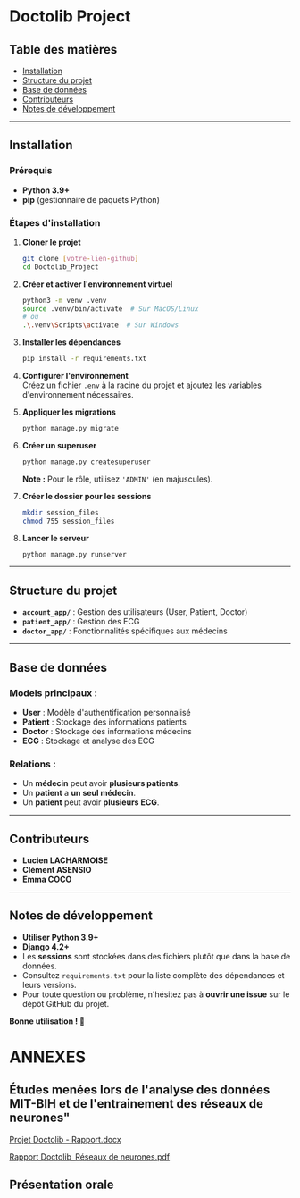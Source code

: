 # Doctolib Project

## Table des matières
- [Installation](#installation)
- [Structure du projet](#structure-du-projet)
- [Base de données](#base-de-données)
- [Contributeurs](#contributeurs)
- [Notes de développement](#notes-de-développement)

---

## Installation

### Prérequis
- **Python 3.9+**
- **pip** (gestionnaire de paquets Python)

### Étapes d'installation

1. **Cloner le projet**
   ```bash
   git clone [votre-lien-github]
   cd Doctolib_Project
   ```

2. **Créer et activer l'environnement virtuel**
   ```bash
   python3 -m venv .venv
   source .venv/bin/activate  # Sur MacOS/Linux
   # ou
   .\.venv\Scripts\activate  # Sur Windows
   ```

3. **Installer les dépendances**
   ```bash
   pip install -r requirements.txt
   ```

4. **Configurer l'environnement**  
   Créez un fichier `.env` à la racine du projet et ajoutez les variables d'environnement nécessaires.

5. **Appliquer les migrations**
   ```bash
   python manage.py migrate
   ```

6. **Créer un superuser**
   ```bash
   python manage.py createsuperuser
   ```
   **Note :** Pour le rôle, utilisez `'ADMIN'` (en majuscules).

7. **Créer le dossier pour les sessions**
   ```bash
   mkdir session_files
   chmod 755 session_files
   ```

8. **Lancer le serveur**
   ```bash
   python manage.py runserver
   ```

---

## Structure du projet

- **`account_app/`** : Gestion des utilisateurs (User, Patient, Doctor)
- **`patient_app/`** : Gestion des ECG
- **`doctor_app/`** : Fonctionnalités spécifiques aux médecins

---

## Base de données

### Models principaux :
- **User** : Modèle d'authentification personnalisé
- **Patient** : Stockage des informations patients
- **Doctor** : Stockage des informations médecins
- **ECG** : Stockage et analyse des ECG

### Relations :
- Un **médecin** peut avoir **plusieurs patients**.
- Un **patient** a **un seul médecin**.
- Un **patient** peut avoir **plusieurs ECG**.

---

## Contributeurs
- **Lucien LACHARMOISE**
- **Clément ASENSIO**
- **Emma COCO**

---

## Notes de développement
- **Utiliser Python 3.9+**
- **Django 4.2+**
- Les **sessions** sont stockées dans des fichiers plutôt que dans la base de données.
- Consultez `requirements.txt` pour la liste complète des dépendances et leurs versions.
- Pour toute question ou problème, n'hésitez pas à **ouvrir une issue** sur le dépôt GitHub du projet.

**Bonne utilisation ! 🎉**

# ANNEXES

## Études menées lors de l'analyse des données MIT-BIH et de l'entrainement des réseaux de neurones"

[Projet Doctolib - Rapport.docx](https://github.com/user-attachments/files/18769086/Projet.Doctolib.-.Rapport.docx)

[Rapport Doctolib_Réseaux de neurones.pdf](https://github.com/user-attachments/files/18769091/Rapport.Doctolib_Reseaux.de.neurones.pdf)

## Présentation orale





